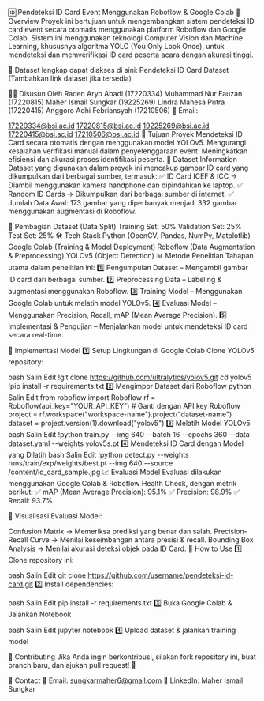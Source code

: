 🆔 Pendeteksi ID Card Event Menggunakan Roboflow & Google Colab
📌 Overview
Proyek ini bertujuan untuk mengembangkan sistem pendeteksi ID card event secara otomatis menggunakan platform Roboflow dan Google Colab. Sistem ini menggunakan teknologi Computer Vision dan Machine Learning, khususnya algoritma YOLO (You Only Look Once), untuk mendeteksi dan memverifikasi ID card peserta acara dengan akurasi tinggi.

📂 Dataset lengkap dapat diakses di sini: Pendeteksi ID Card Dataset (Tambahkan link dataset jika tersedia)

👨‍💻 Disusun Oleh
Raden Aryo Abadi (17220334)
Muhammad Nur Fauzan (17220815)
Maher Ismail Sungkar (19225269)
Lindra Mahesa Putra (17220415)
Anggoro Adhi Febriansyah (17210506)
📧 Email:

17220334@bsi.ac.id
17220815@bsi.ac.id
19225269@bsi.ac.id
17220415@bsi.ac.id
17210506@bsi.ac.id
🎯 Tujuan Proyek
Mendeteksi ID Card secara otomatis dengan menggunakan model YOLOv5.
Mengurangi kesalahan verifikasi manual dalam penyelenggaraan event.
Meningkatkan efisiensi dan akurasi proses identifikasi peserta.
📁 Dataset Information
Dataset yang digunakan dalam proyek ini mencakup gambar ID card yang dikumpulkan dari berbagai sumber, termasuk:
✅ ID Card ICEF & ICC → Diambil menggunakan kamera handphone dan dipindahkan ke laptop.
✅ Random ID Cards → Dikumpulkan dari berbagai sumber di internet.
✅ Jumlah Data Awal: 173 gambar yang diperbanyak menjadi 332 gambar menggunakan augmentasi di Roboflow.

🔹 Pembagian Dataset (Data Split)
Training Set: 50%
Validation Set: 25%
Test Set: 25%
🛠 Tech Stack
Python (OpenCV, Pandas, NumPy, Matplotlib)
Google Colab (Training & Model Deployment)
Roboflow (Data Augmentation & Preprocessing)
YOLOv5 (Object Detection)
📊 Metode Penelitian
Tahapan utama dalam penelitian ini:
1️⃣ Pengumpulan Dataset – Mengambil gambar ID card dari berbagai sumber.
2️⃣ Preprocessing Data – Labeling & augmentasi menggunakan Roboflow.
3️⃣ Training Model – Menggunakan Google Colab untuk melatih model YOLOv5.
4️⃣ Evaluasi Model – Menggunakan Precision, Recall, mAP (Mean Average Precision).
5️⃣ Implementasi & Pengujian – Menjalankan model untuk mendeteksi ID card secara real-time.

🚀 Implementasi Model
1️⃣ Setup Lingkungan di Google Colab
Clone YOLOv5 repository:

bash
Salin
Edit
!git clone https://github.com/ultralytics/yolov5.git
cd yolov5
!pip install -r requirements.txt
2️⃣ Mengimpor Dataset dari Roboflow
python
Salin
Edit
from roboflow import Roboflow
rf = Roboflow(api_key="YOUR_API_KEY") # Ganti dengan API key Roboflow
project = rf.workspace("workspace-name").project("dataset-name")
dataset = project.version(1).download("yolov5")
3️⃣ Melatih Model YOLOv5
bash
Salin
Edit
!python train.py --img 640 --batch 16 --epochs 360 --data dataset.yaml --weights yolov5s.pt
4️⃣ Mendeteksi ID Card dengan Model yang Dilatih
bash
Salin
Edit
!python detect.py --weights runs/train/exp/weights/best.pt --img 640 --source /content/id_card_sample.jpg
📈 Evaluasi Model
Evaluasi dilakukan menggunakan Google Colab & Roboflow Health Check, dengan metrik berikut:
✅ mAP (Mean Average Precision): 95.1%
✅ Precision: 98.9%
✅ Recall: 93.7%

📌 Visualisasi Evaluasi Model:

Confusion Matrix → Memeriksa prediksi yang benar dan salah.
Precision-Recall Curve → Menilai keseimbangan antara presisi & recall.
Bounding Box Analysis → Menilai akurasi deteksi objek pada ID Card.
📜 How to Use
1️⃣ Clone repository ini:

bash
Salin
Edit
git clone https://github.com/username/pendeteksi-id-card.git
2️⃣ Install dependencies:

bash
Salin
Edit
pip install -r requirements.txt
3️⃣ Buka Google Colab & Jalankan Notebook

bash
Salin
Edit
jupyter notebook
4️⃣ Upload dataset & jalankan training model

🤝 Contributing
Jika Anda ingin berkontribusi, silakan fork repository ini, buat branch baru, dan ajukan pull request! 🚀

📩 Contact
📧 Email: sungkarmaher6@gmail.com
🔗 LinkedIn: Maher Ismail Sungkar
